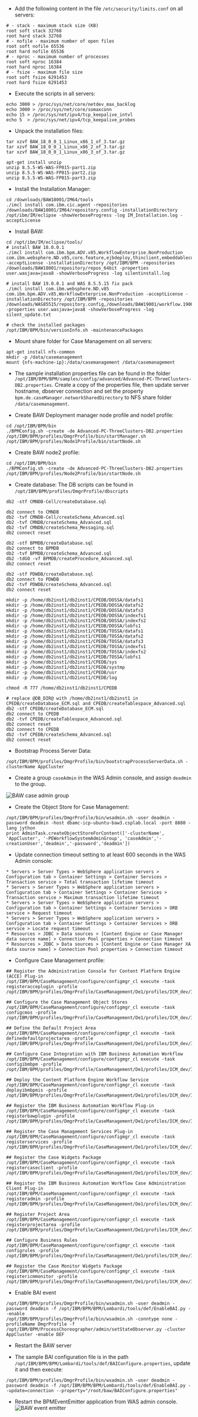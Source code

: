 
- Add the following content in the file `/etc/security/limits.conf` on all servers:
```
# - stack - maximum stack size (KB)
root soft stack 32768
root hard stack 32768
# - nofile - maximum number of open files
root soft nofile 65536
root hard nofile 65536
# - nproc - maximum number of processes
root soft nproc 16384
root hard nproc 16384
# - fsize - maximum file size
root soft fsize 6291453
root hard fsize 6291453
```

- Execute the scripts in all servers:
```
echo 3000 > /proc/sys/net/core/netdev_max_backlog
echo 3000 > /proc/sys/net/core/somaxconn
echo 15 > /proc/sys/net/ipv4/tcp_keepalive_intvl
echo 5  > /proc/sys/net/ipv4/tcp_keepalive_probes
```

- Unpack the installation files:
```
tar xzvf BAW_18_0_0_1_Linux_x86_1_of_3.tar.gz
tar xzvf BAW_18_0_0_1_Linux_x86_2_of_3.tar.gz
tar xzvf BAW_18_0_0_1_Linux_x86_3_of_3.tar.gz

apt-get install unzip
unzip 8.5.5-WS-WAS-FP015-part1.zip
unzip 8.5.5-WS-WAS-FP015-part2.zip
unzip 8.5.5-WS-WAS-FP015-part3.zip
```

- Install the Installation Manager:
```
cd /downloads/BAW18001/IM64/tools
./imcl install com.ibm.cic.agent -repositories /downloads/BAW18001/IM64/repository.config -installationDirectory /opt/ibm/IM/eclipse -showVerboseProgress -log IM_Installation.log -acceptLicense
```

- Install BAW:
```
cd /opt/ibm/IM/eclipse/tools/
# install BAW 18.0.0.1
./imcl install com.ibm.bpm.ADV.v85,WorkflowEnterprise.NonProduction com.ibm.websphere.ND.v85,core.feature,ejbdeploy,thinclient,embeddablecontainer,samples,com.ibm.sdk.6_64bit -acceptLicense -installationDirectory /opt/IBM/BPM -repositories /downloads/BAW18001/repository/repos_64bit -properties user.wasjava=java8 -showVerboseProgress -log silentinstall.log

# install BAW 19.0.0.1 and WAS 8.5.5.15 fix pack
./imcl install com.ibm.websphere.ND.v85 com.ibm.bpm.ADV.v85,WorkflowEnterprise.NonProduction -acceptLicense -installationDirectory /opt/IBM/BPM -repositories /downloads/WAS85515/repository.config,/downloads/BAW19001/workflow.19001.delta.repository.zip -properties user.wasjava=java8 -showVerboseProgress -log silent_update.txt

# check the installed packages
/opt/IBM/BPM/bin/versionInfo.sh -maintenancePackages
```

- Mount share folder for Case Management on all servers:
```
apt-get install nfs-common
mkdir -p /data/casemanagement
mount {nfs-machine-ip}:/data/casemanagement /data/casemanagement
```

- The sample installation properties file can be found in the folder `/opt/IBM/BPM/BPM/samples/config/advanced/Advanced-PC-ThreeClusters-DB2.properties`.  Create a copy of the properties file, then update server hostname, dbserver connection and set the property `bpm.de.caseManager.networkSharedDirectory` to NFS share folder `/data/casemanagement`.

- Create BAW Deployment manager node profile and node1 profile:
```
cd /opt/IBM/BPM/bin
./BPMConfig.sh -create -de Advanced-PC-ThreeClusters-DB2.properties 
/opt/IBM/BPM/profiles/DmgrProfile/bin/startManager.sh
/opt/IBM/BPM/profiles/Node1Profile/bin/startNode.sh
```

- Create BAW node2 profile:
```
cd /opt/IBM/BPM/bin
./BPMConfig.sh -create -de Advanced-PC-ThreeClusters-DB2.properties 
/opt/IBM/BPM/profiles/Node2Profile/bin/startNode.sh
```

- Create database:
The DB scripts can be found in `/opt/IBM/BPM/profiles/DmgrProfile/dbscripts`
```
db2 -stf CMNDB-Cell/createDatabase.sql

db2 connect to CMNDB
db2 -tvf CMNDB-Cell/createSchema_Advanced.sql
db2 -tvf CMNDB/createSchema_Advanced.sql
db2 -tvf CMNDB/createSchema_Messaging.sql
db2 connect reset

db2 -stf BPMDB/createDatabase.sql
db2 connect to BPMDB
db2 -tvf BPMDB/createSchema_Advanced.sql
db2 -tdGO -vf BPMDB/createProcedure_Advanced.sql
db2 connect reset

db2 -stf PDWDB/createDatabase.sql
db2 connect to PDWDB
db2 -tvf PDWDB/createSchema_Advanced.sql
db2 connect reset

mkdir -p /home/db2inst1/db2inst1/CPEDB/DOSSA/datafs1
mkdir -p /home/db2inst1/db2inst1/CPEDB/DOSSA/datafs2
mkdir -p /home/db2inst1/db2inst1/CPEDB/DOSSA/datafs3
mkdir -p /home/db2inst1/db2inst1/CPEDB/DOSSA/indexfs1
mkdir -p /home/db2inst1/db2inst1/CPEDB/DOSSA/indexfs2
mkdir -p /home/db2inst1/db2inst1/CPEDB/DOSSA/lobfs1
mkdir -p /home/db2inst1/db2inst1/CPEDB/TOSSA/datafs1
mkdir -p /home/db2inst1/db2inst1/CPEDB/TOSSA/datafs2
mkdir -p /home/db2inst1/db2inst1/CPEDB/TOSSA/datafs3
mkdir -p /home/db2inst1/db2inst1/CPEDB/TOSSA/indexfs1
mkdir -p /home/db2inst1/db2inst1/CPEDB/TOSSA/indexfs2
mkdir -p /home/db2inst1/db2inst1/CPEDB/TOSSA/lobfs1
mkdir -p /home/db2inst1/db2inst1/CPEDB/sys
mkdir -p /home/db2inst1/db2inst1/CPEDB/systmp
mkdir -p /home/db2inst1/db2inst1/CPEDB/usr
mkdir -p /home/db2inst1/db2inst1/CPEDB/log

chmod -R 777 /home/db2inst1/db2inst1/CPEDB

# replace @DB_DIR@ with /home/db2inst1/db2inst1 in CPEDB/createDatabase_ECM.sql and CPEDB/createTablespace_Advanced.sql
db2 -stf CPEDB/createDatabase_ECM.sql
db2 connect to CPEDB
db2 -tvf CPEDB/createTablespace_Advanced.sql
db2 connect reset
db2 connect to CPEDB
db2 -tvf CPEDB/createSchema_Advanced.sql
db2 connect reset
```

- Bootstrap Process Server Data:
```
/opt/IBM/BPM/profiles/DmgrProfile/bin/bootstrapProcessServerData.sh -clusterName AppCluster
```

- Create a group `caseAdmin` in the WAS Admin console, and assign `deadmin` to the group.

![BAW case admin group](images/rhos-baw1.png)

- Create the Object Store for Case Management:
```
/opt/IBM/BPM/profiles/DmgrProfile/bin/wsadmin.sh -user deadmin -password deadmin -host dbamc-icp-ubuntu-baw3.csplab.local -port 8880 -lang jython
print AdminTask.createObjectStoreForContent(['-clusterName', 'AppCluster', '-PEWorkflowSystemAdminGroup', 'caseAdmin','-creationUser','deadmin','-password','deadmin'])
```

- Update connection timeout setting to at least 600 seconds in the WAS Admin console:
```
* Servers > Server Types > WebSphere application servers > Configuration tab > Container Settings > Container Services > Transaction service > Total transaction lifetime timeout
* Servers > Server Types > WebSphere application servers > Configuration tab > Container Settings > Container Services > Transaction service > Maximum transaction lifetime timeout
* Servers > Server Types > WebSphere application servers > Configuration tab > Container Settings > Container Services > ORB service > Request timeout
* Servers > Server Types > WebSphere application servers > Configuration tab > Container Settings > Container Services > ORB service > Locate request timeout
* Resources > JDBC > Data sources > [Content Engine or Case Manager data source name] > Connection Pool properties > Connection timeout
* Resources > JDBC > Data sources > [Content Engine or Case Manager XA data source name] > Connection Pool properties > Connection timeout
```

- Configure Case Management profile:
```
## Register the Administration Console for Content Platform Engine (ACCE) Plug-in
/opt/IBM/BPM/CaseManagement/configure/configmgr_cl execute -task registeracceplugin -profile /opt/IBM/BPM/profiles/DmgrProfile/CaseManagement/De1/profiles/ICM_dev/ICM_dev.cfgp

## Configure the Case Management Object Stores
/opt/IBM/BPM/CaseManagement/configure/configmgr_cl execute -task configcmos -profile /opt/IBM/BPM/profiles/DmgrProfile/CaseManagement/De1/profiles/ICM_dev/ICM_dev.cfgp

## Define the Default Project Area
/opt/IBM/BPM/CaseManagement/configure/configmgr_cl execute -task definedefaultprojectarea -profile /opt/IBM/BPM/profiles/DmgrProfile/CaseManagement/De1/profiles/ICM_dev/ICM_dev.cfgp

## Configure Case Integration with IBM Business Automation Workflow
/opt/IBM/BPM/CaseManagement/configure/configmgr_cl execute -task configibmbpm -profile /opt/IBM/BPM/profiles/DmgrProfile/CaseManagement/De1/profiles/ICM_dev/ICM_dev.cfgp

## Deploy the Content Platform Engine Workflow Service
/opt/IBM/BPM/CaseManagement/configure/configmgr_cl execute -task deployibmbpmis -profile /opt/IBM/BPM/profiles/DmgrProfile/CaseManagement/De1/profiles/ICM_dev/ICM_dev.cfgp

## Register the IBM Business Automation Workflow Plug-in
/opt/IBM/BPM/CaseManagement/configure/configmgr_cl execute -task registerbawplugin -profile /opt/IBM/BPM/profiles/DmgrProfile/CaseManagement/De1/profiles/ICM_dev/ICM_dev.cfgp

## Register the Case Management Services Plug-in
/opt/IBM/BPM/CaseManagement/configure/configmgr_cl execute -task registerservices -profile /opt/IBM/BPM/profiles/DmgrProfile/CaseManagement/De1/profiles/ICM_dev/ICM_dev.cfgp

## Register the Case Widgets Package
/opt/IBM/BPM/CaseManagement/configure/configmgr_cl execute -task registercaseclient -profile /opt/IBM/BPM/profiles/DmgrProfile/CaseManagement/De1/profiles/ICM_dev/ICM_dev.cfgp

## Register the IBM Business Automation Workflow Case Administration Client Plug-in
/opt/IBM/BPM/CaseManagement/configure/configmgr_cl execute -task registeradmin -profile /opt/IBM/BPM/profiles/DmgrProfile/CaseManagement/De1/profiles/ICM_dev/ICM_dev.cfgp

## Register Project Area
/opt/IBM/BPM/CaseManagement/configure/configmgr_cl execute -task registerprojectarea -profile /opt/IBM/BPM/profiles/DmgrProfile/CaseManagement/De1/profiles/ICM_dev/ICM_dev.cfgp

## Configure Business Rules
/opt/IBM/BPM/CaseManagement/configure/configmgr_cl execute -task configrules -profile /opt/IBM/BPM/profiles/DmgrProfile/CaseManagement/De1/profiles/ICM_dev/ICM_dev.cfgp

## Register the Case Monitor Widgets Package
/opt/IBM/BPM/CaseManagement/configure/configmgr_cl execute -task registericmmonitor -profile /opt/IBM/BPM/profiles/DmgrProfile/CaseManagement/De1/profiles/ICM_dev/ICM_dev.cfgp
```

- Enable BAI event
```
/opt/IBM/BPM/profiles/DmgrProfile/bin/wsadmin.sh -user deadmin -password deadmin -f /opt/IBM/BPM/BPM/Lombardi/tools/def/EnableBAI.py --enable
/opt/IBM/BPM/profiles/DmgrProfile/bin/wsadmin.sh -conntype none -profileName DmgrProfile -f /opt/IBM/BPM/ProcessChoreographer/admin/setStateObserver.py -cluster AppCluster -enable DEF
```

- Restart the BAW server

- The sample BAI configuration file is in the path `/opt/IBM/BPM/BPM/Lombardi/tools/def/BAIConfigure.properties`, update it and then execute:
```
/opt/IBM/BPM/profiles/DmgrProfile/bin/wsadmin.sh -user deadmin -password deadmin -f /opt/IBM/BPM/BPM/Lombardi/tools/def/EnableBAI.py --update=connection --property="/root/baw/BAIConfigure.properties"
```

- Restart the BPMEventEmitter application from WAS admin console.
 ![BAW event emitter](images/rhos-baw2.png)